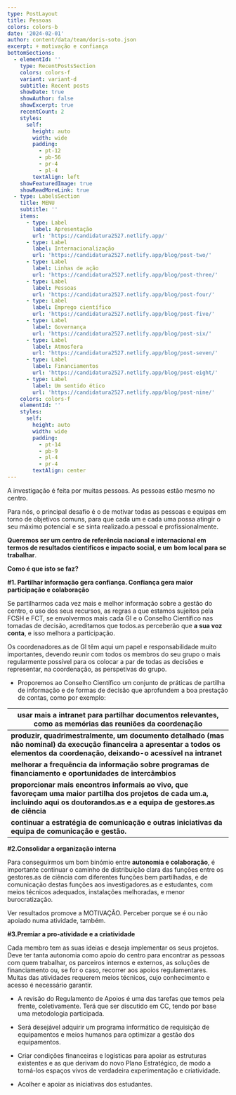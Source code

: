 ```yaml
---
type: PostLayout
title: Pessoas
colors: colors-b
date: '2024-02-01'
author: content/data/team/doris-soto.json
excerpt: + motivação e confiança
bottomSections:
  - elementId: ''
    type: RecentPostsSection
    colors: colors-f
    variant: variant-d
    subtitle: Recent posts
    showDate: true
    showAuthor: false
    showExcerpt: true
    recentCount: 2
    styles:
      self:
        height: auto
        width: wide
        padding:
          - pt-12
          - pb-56
          - pr-4
          - pl-4
        textAlign: left
    showFeaturedImage: true
    showReadMoreLink: true
  - type: LabelsSection
    title: MENU
    subtitle: ''
    items:
      - type: Label
        label: Apresentação
        url: 'https://candidatura2527.netlify.app/'
      - type: Label
        label: Internacionalização
        url: 'https://candidatura2527.netlify.app/blog/post-two/'
      - type: Label
        label: Linhas de ação
        url: 'https://candidatura2527.netlify.app/blog/post-three/'
      - type: Label
        label: Pessoas
        url: 'https://candidatura2527.netlify.app/blog/post-four/'
      - type: Label
        label: Emprego científico
        url: 'https://candidatura2527.netlify.app/blog/post-five/'
      - type: Label
        label: Governança
        url: 'https://candidatura2527.netlify.app/blog/post-six/'
      - type: Label
        label: Atmosfera
        url: 'https://candidatura2527.netlify.app/blog/post-seven/'
      - type: Label
        label: Financiamentos
        url: 'https://candidatura2527.netlify.app/blog/post-eight/'
      - type: Label
        label: Um sentido ético
        url: 'https://candidatura2527.netlify.app/blog/post-nine/'
    colors: colors-f
    elementId: ''
    styles:
      self:
        height: auto
        width: wide
        padding:
          - pt-14
          - pb-9
          - pl-4
          - pr-4
        textAlign: center
---
```

A investigação é feita por muitas pessoas. As pessoas estão mesmo no centro.

Para nós, o principal desafio é o de motivar todas as pessoas e equipas em torno de objetivos comuns, para que cada um e cada uma possa atingir o seu máximo potencial e se sinta realizado.a pessoal e profissionalmente. 

**Queremos ser um centro de referência nacional e internacional em termos de resultados científicos e impacto social, e um** **bom local para se trabalhar**.

**Como é que isto se faz?**

**#1. Partilhar informação gera confiança. Confiança gera maior participação e colaboração**

Se partilharmos cada vez mais e melhor informação sobre a gestão do centro, o uso dos seus recursos, as regras a que estamos sujeitos pela FCSH e FCT, se envolvermos mais cada GI e o Conselho Científico nas tomadas de decisão, acreditamos que todos.as perceberão que **a sua voz conta**, e isso melhora a participação. 

Os coordenadores.as de GI têm aqui um papel e responsabilidade muito importantes, devendo reunir com todos os membros do seu grupo o mais regularmente possível para os colocar a par de todas as decisões e representar, na coordenação, as perspetivas do grupo.

*   Proporemos ao Conselho Científico um conjunto de práticas de partilha de informação e de formas de decisão que aprofundem a boa prestação de contas, como por exemplo:

| **usar mais a intranet para partilhar documentos relevantes, como as memórias das reuniões da coordenação**                                                                          |
| ------------------------------------------------------------------------------------------------------------------------------------------------------------------------------------ |
| **produzir, quadrimestralmente, um documento detalhado (mas não nominal) da execução financeira a apresentar a todos os elementos da coordenação, deixando-o acessível na intranet** |
| **melhorar a frequência da informação sobre programas de financiamento e oportunidades de intercâmbios**                                                                             |
| **proporcionar mais encontros informais ao vivo, que favoreçam uma maior partilha dos projetos de cada um.a, incluindo aqui os doutorandos.as e a equipa de gestores.as de ciência** |
| **continuar a estratégia de comunicação e outras iniciativas da equipa de comunicação e gestão.**                                                                                    |

**#2.Consolidar a organização interna**

Para conseguirmos um bom binómio entre **autonomia e colaboração**, é importante continuar o caminho de distribuição clara das funções entre os gestores.as de ciência com diferentes funções bem partilhadas, e de comunicação destas funções aos investigadores.as e estudantes, com meios técnicos adequados, instalações melhoradas, e menor burocratização.

Ver resultados promove a MOTIVAÇÃO. Perceber porque se é ou não apoiado numa atividade, também.

**#3.Premiar a pro-atividade e a criatividade**

Cada membro tem as suas ideias e deseja implementar os seus projetos. Deve ter tanta autonomia como apoio do centro para encontrar as pessoas com quem trabalhar, os parceiros internos e externos, as soluções de financiamento ou, se for o caso, recorrer aos apoios regulamentares. Muitas das atividades requerem meios técnicos, cujo conhecimento e acesso é necessário garantir.

*   A revisão do Regulamento de Apoios é uma das tarefas que temos pela frente, coletivamente. Terá que ser discutido em CC, tendo por base uma metodologia participada.

*   Será desejável adquirir um programa informático de requisição de equipamentos e meios humanos para optimizar a gestão dos equipamentos.

*   Criar condições financeiras e logísticas para apoiar as estruturas existentes e as que derivam do novo Plano Estratégico, de modo a torná-los espaços vivos de verdadeira experimentação e criatividade.

*   Acolher e apoiar as iniciativas dos estudantes.


